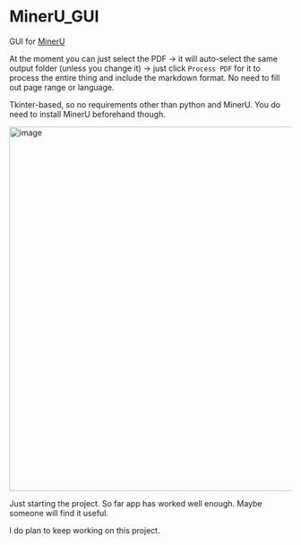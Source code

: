 # MinerU_GUI
GUI for [MinerU](https://github.com/opendatalab/MinerU)

At the moment you can just select the PDF → it will auto-select the same output folder (unless you change it) → just click `Process PDF` for it to process the entire thing and include the markdown format. No need to fill out page range or language.

Tkinter-based, so no requirements other than python and MinerU. You do need to install MinerU beforehand though.

<img width="650" alt="image" src="https://github.com/user-attachments/assets/b057148c-c787-48db-b575-5113c8ecd481">


Just starting the project. So far app has worked well enough. Maybe someone will find it useful.

I do plan to keep working on this project.
